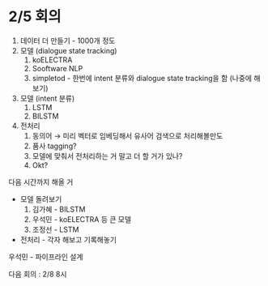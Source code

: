# 2/5 회의

1. 데이터 더 만들기 - 1000개 정도
2. 모델 (dialogue state tracking)
    1. koELECTRA 
    2. Sooftware NLP
    3. simpletod - 한번에 intent 분류와 dialogue state tracking을 함 (나중에 해보기)
3. 모델 (intent 분류)
    1. LSTM
    2. BILSTM
4. 전처리
    1. 동의어 → 미리 벡터로 임베딩해서 유사어 검색으로 처리해볼만도
    2. 품사 tagging?
    3. 모델에 맞춰서 전처리하는 거 말고 더 할 거가 있나?
    4. Okt?

다음 시간까지 해올 거

- 모델 돌려보기
    1. 김가혜 - BILSTM
    2. 우석민 - koELECTRA 등 큰 모델
    3. 조정선 - LSTM
- 전처리 - 각자 해보고 기록해놓기

우석민 - 파이프라인 설계

다음 회의 : 2/8 8시

